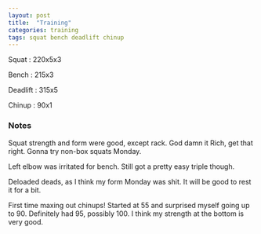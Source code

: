 ```yaml
---
layout: post
title:  "Training"
categories: training
tags: squat bench deadlift chinup
---
```


Squat       :   220x5x3

Bench       :   215x3

Deadlift    :   315x5

Chinup      :   90x1

### Notes

Squat strength and form were good, except rack. God damn it Rich, get that right. Gonna
try non-box squats Monday.

Left elbow was irritated for bench. Still got a pretty easy triple though.

Deloaded deads, as I think my form Monday was shit. It will be good to rest it for a bit.

First time maxing out chinups! Started at 55 and surprised myself going up to 90.
Definitely had 95, possibly 100. I think my strength at the bottom is very good.
